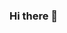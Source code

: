 ### Hi there 👋

<!--
**blackboxberon/blackboxberon** is a ✨ _special_ ✨ repository because its `README.md` (this file) appears on your GitHub profile.

Here are some ideas to get you started:

- 🔭 I’m currently working on a roblox game!
- 🌱 I’m currently learning lua
- 👯 I’m looking to collaborate on discord!
- 🤔 I’m looking for help with making games :3
- 💬 Ask me about anything!
- 📫 How to reach me: blackboxberon#3759
- 😄 Pronouns: he/him
- ⚡ Fun fact: I've been coding for around3 months and I know how to print hello world!
-->
